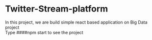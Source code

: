 # Twitter-Stream-platform
In this project, we are build simple react based application on Big Data project  
Type ####npm start to see the project
